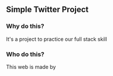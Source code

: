 ## Simple Twitter Project

### Why do this?

It's a project to practice our full stack skill

### Who do this?

This web is made by
